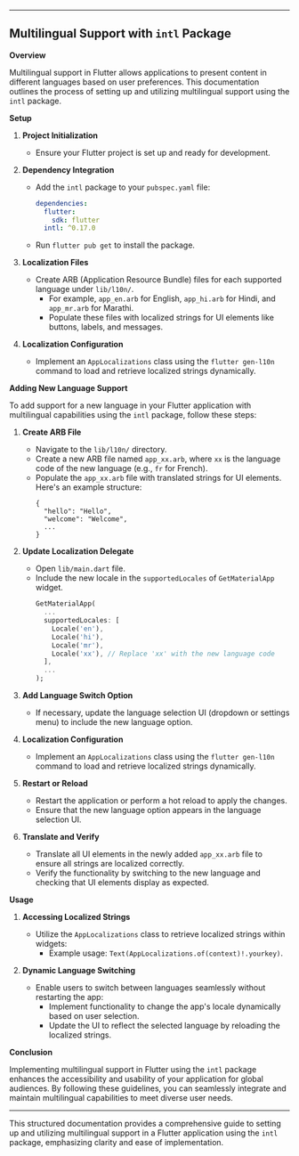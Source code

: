 
---

## Multilingual Support with `intl` Package

**Overview**

Multilingual support in Flutter allows applications to present content in different languages based on user preferences. This documentation outlines the process of setting up and utilizing multilingual support using the `intl` package.

**Setup**

1. **Project Initialization**
   - Ensure your Flutter project is set up and ready for development.

2. **Dependency Integration**
   - Add the `intl` package to your `pubspec.yaml` file:
     ```yaml
     dependencies:
       flutter:
         sdk: flutter
       intl: ^0.17.0
     ```
   - Run `flutter pub get` to install the package.

3. **Localization Files**
   - Create ARB (Application Resource Bundle) files for each supported language under `lib/l10n/`.
     - For example, `app_en.arb` for English, `app_hi.arb` for Hindi, and `app_mr.arb` for Marathi.
     - Populate these files with localized strings for UI elements like buttons, labels, and messages.

4. **Localization Configuration**
   - Implement an `AppLocalizations` class using the `flutter gen-l10n` command to load and retrieve localized strings dynamically.

**Adding New Language Support**

To add support for a new language in your Flutter application with multilingual capabilities using the `intl` package, follow these steps:

1. **Create ARB File**
   - Navigate to the `lib/l10n/` directory.
   - Create a new ARB file named `app_xx.arb`, where `xx` is the language code of the new language (e.g., `fr` for French).
   - Populate the `app_xx.arb` file with translated strings for UI elements. Here's an example structure:
     ```arb
     {
       "hello": "Hello",
       "welcome": "Welcome",
       ...
     }
     ```

2. **Update Localization Delegate**
   - Open `lib/main.dart` file.
   - Include the new locale in the `supportedLocales` of `GetMaterialApp` widget.
     ```dart
     GetMaterialApp(
       ...
       supportedLocales: [
         Locale('en'),
         Locale('hi'),
         Locale('mr'),
         Locale('xx'), // Replace 'xx' with the new language code
       ],
       ...
     );
     ```

3. **Add Language Switch Option**
   - If necessary, update the language selection UI (dropdown or settings menu) to include the new language option.

4. **Localization Configuration**
   - Implement an `AppLocalizations` class using the `flutter gen-l10n` command to load and retrieve localized strings dynamically.

5. **Restart or Reload**
   - Restart the application or perform a hot reload to apply the changes.
   - Ensure that the new language option appears in the language selection UI.

6. **Translate and Verify**
   - Translate all UI elements in the newly added `app_xx.arb` file to ensure all strings are localized correctly.
   - Verify the functionality by switching to the new language and checking that UI elements display as expected.

**Usage**

1. **Accessing Localized Strings**
   - Utilize the `AppLocalizations` class to retrieve localized strings within widgets:
     - Example usage: `Text(AppLocalizations.of(context)!.yourkey)`.

2. **Dynamic Language Switching**
   - Enable users to switch between languages seamlessly without restarting the app:
     - Implement functionality to change the app's locale dynamically based on user selection.
     - Update the UI to reflect the selected language by reloading the localized strings.

**Conclusion**

Implementing multilingual support in Flutter using the `intl` package enhances the accessibility and usability of your application for global audiences. By following these guidelines, you can seamlessly integrate and maintain multilingual capabilities to meet diverse user needs.

---

This structured documentation provides a comprehensive guide to setting up and utilizing multilingual support in a Flutter application using the `intl` package, emphasizing clarity and ease of implementation.